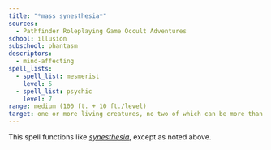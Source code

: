 ```yaml
---
title: "*mass synesthesia*"
sources:
  - Pathfinder Roleplaying Game Occult Adventures
school: illusion
subschool: phantasm
descriptors:
  - mind-affecting
spell_lists:
  - spell_list: mesmerist
    level: 5
  - spell_list: psychic
    level: 7
range: medium (100 ft. + 10 ft./level)
target: one or more living creatures, no two of which can be more than 30 ft. apart
---
```


This spell functions like [*synesthesia*](/spells/synesthesia/), except as noted above.
